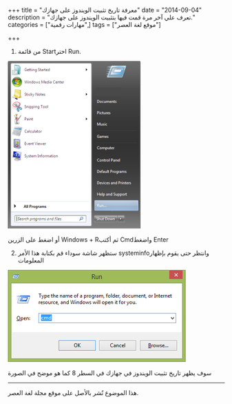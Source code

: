 +++
title = "معرفة تاريخ تثبيت الويندوز على جهازك"
date = "2014-09-04"
description = "تعرف علي آخر مرة قمت فيها بتثبيت الويندوز على جهازك."
categories = ["مهارات رقمية",]
tags = ["موقع لغة العصر"]

+++

1.  من قائمة Startاختر Run.

![قائمة ابدأ](images/2014-635454307634298754-429.png)

أو اضغط على الزرين Windows + Rثم أكتب Cmdواضغط Enter

2. ستظهر شاشة سوداء قم بكتابة هذا الأمر systeminfoوانتظر
   حتى يقوم بإظهار المعلومات

![قائمة تشغيل Run](images/2014-635454307934921830-492.png)

سوف يظهر تاريخ تثبيت الويندوز في جهازك في السطر 8 كما هو موضح في الصورة

---

هذا الموضوع نٌشر باﻷصل على موقع مجلة لغة العصر.
